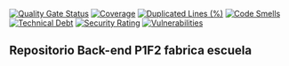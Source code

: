 [![Quality Gate Status](https://sonarcloud.io/api/project_badges/measure?project=fabricaudea_Backend&metric=alert_status)](https://sonarcloud.io/summary/new_code?id=fabricaudea_Backend) [![Coverage](https://sonarcloud.io/api/project_badges/measure?project=fabricaudea_Backend&metric=coverage)](https://sonarcloud.io/summary/new_code?id=fabricaudea_Backend) [![Duplicated Lines (%)](https://sonarcloud.io/api/project_badges/measure?project=fabricaudea_Backend&metric=duplicated_lines_density)](https://sonarcloud.io/summary/new_code?id=fabricaudea_Backend) [![Code Smells](https://sonarcloud.io/api/project_badges/measure?project=fabricaudea_Backend&metric=code_smells)](https://sonarcloud.io/summary/new_code?id=fabricaudea_Backend) [![Technical Debt](https://sonarcloud.io/api/project_badges/measure?project=fabricaudea_Backend&metric=sqale_index)](https://sonarcloud.io/summary/new_code?id=fabricaudea_Backend) [![Security Rating](https://sonarcloud.io/api/project_badges/measure?project=fabricaudea_Backend&metric=security_rating)](https://sonarcloud.io/summary/new_code?id=fabricaudea_Backend) [![Vulnerabilities](https://sonarcloud.io/api/project_badges/measure?project=fabricaudea_Backend&metric=vulnerabilities)](https://sonarcloud.io/summary/new_code?id=fabricaudea_Backend) 

## Repositorio Back-end P1F2 fabrica escuela 
